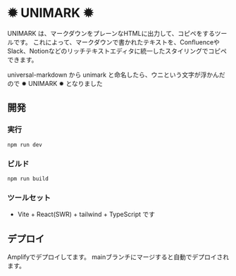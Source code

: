# ✹ UNIMARK ✹

UNIMARK は、マークダウンをプレーンなHTMLに出力して、コピペをするツールです。
これによって、マークダウンで書かれたテキストを、ConfluenceやSlack、Notionなどのリッチテキストエディタに統一したスタイリングでコピペできます。

universal-markdown から unimark と命名したら、ウニという文字が浮かんだので ✹ UNIMARK ✹ となりました

## 開発

### 実行

`npm run dev`

### ビルド

`npm run build`

### ツールセット

- Vite + React(SWR) + tailwind + TypeScript です

## デプロイ

Amplifyでデプロイしてます。
mainブランチにマージすると自動でデプロイされます。

